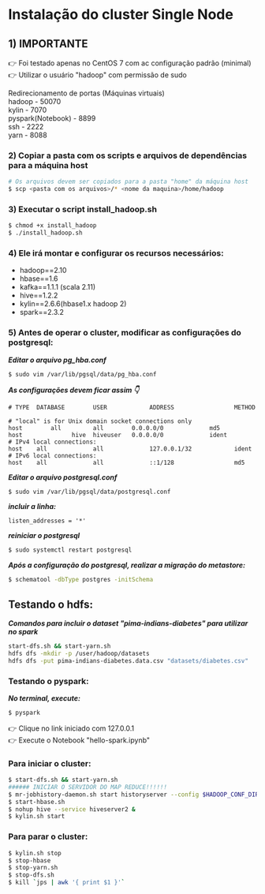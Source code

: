 # Instalação do cluster Single Node

## 1) IMPORTANTE

:point_right: Foi testado apenas no CentOS 7 com ac configuração padrão (minimal)  
:point_right: Utilizar o usuário "hadoop" com permissão de sudo

Redirecionamento de portas (Máquinas virtuais)  
hadoop              -   50070  
kylin               -   7070  
pyspark(Notebook)   -   8899  
ssh                 -   2222  
yarn                -   8088  



### 2) Copiar a pasta com os scripts e arquivos de dependências para a máquina host
```sh
# Os arquivos devem ser copiados para a pasta "home" da máquina host
$ scp <pasta com os arquivos>/* <nome da maquina>/home/hadoop
```
### 3) Executar o script install_hadoop.sh
```sh
$ chmod +x install_hadoop
$ ./install_hadoop.sh
```

### 4) Ele irá montar e configurar os recursos necessários:
+ hadoop==2.10
+ hbase==1.6
+ kafka==1.1.1 (scala 2.11)
+ hive==1.2.2
+ kylin==2.6.6(hbase1.x hadoop 2)
+ spark==2.3.2

### 5) Antes de operar o cluster, modificar as configurações do postgresql:
***Editar o arquivo pg_hba.conf***
```sh
$ sudo vim /var/lib/pgsql/data/pg_hba.conf
```
***As configurações devem ficar assim :point_down:***
````
# TYPE  DATABASE        USER            ADDRESS                 METHOD

# "local" is for Unix domain socket connections only
host        all         all        0.0.0.0/0             md5
host              hive  hiveuser   0.0.0.0/0             ident
# IPv4 local connections:
host    all             all             127.0.0.1/32            ident
# IPv6 local connections:
host    all             all             ::1/128                 md5
````

***Editar o arquivo postgresql.conf***
```sh
$ sudo vim /var/lib/pgsql/data/postgresql.conf
````
***incluir a linha:***
````
listen_addresses = '*'
````
***reiniciar o postgresql***
```sh
$ sudo systemctl restart postgresql

````
***Após a configuração do postgresql, realizar a migração do metastore:***
```sh
$ schematool -dbType postgres -initSchema
```

## Testando o hdfs:
***Comandos para incluir o dataset "pima-indians-diabetes" para utilizar no spark***
```sh
start-dfs.sh && start-yarn.sh 
hdfs dfs -mkdir -p /user/hadoop/datasets
hdfs dfs -put pima-indians-diabetes.data.csv "datasets/diabetes.csv"
```
### Testando o pyspark:
***No terminal, execute:***
```sh
$ pyspark
```
:point_right: Clique no link iniciado com 127.0.0.1  
:point_right: Execute o Notebook "hello-spark.ipynb"

### Para iniciar o cluster:
```sh
$ start-dfs.sh && start-yarn.sh
###### INICIAR O SERVIDOR DO MAP REDUCE!!!!!!
$ mr-jobhistory-daemon.sh start historyserver --config $HADOOP_CONF_DIR
$ start-hbase.sh
$ nohup hive --service hiveserver2 &
$ kylin.sh start
```

### Para parar o cluster:
```sh
$ kylin.sh stop
$ stop-hbase 
$ stop-yarn.sh 
$ stop-dfs.sh
$ kill `jps | awk '{ print $1 }'`
```
